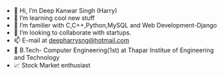 - 👋 Hi, I’m Deep Kanwar Singh (Harry)
- 👀 I’m learning cool new stuff
- 🌱 I’m familier with C,C++,Python,MySQL and Web Development-Django
- 💞️ I’m looking to collaborate with startups.
- 📫 E-mail at deepharrysng@hotmail.com
- 🏢 B.Tech- Computer Engineering(1st) at Thapar Institue of Engineering and Technology
- 📈 Stock Market enthusiast
<!---
HarryDS21/HarryDS21 is a ✨ special ✨ repository because its `README.md` (this file) appears on your GitHub profile.
You can click the Preview link to take a look at your changes.
--->
